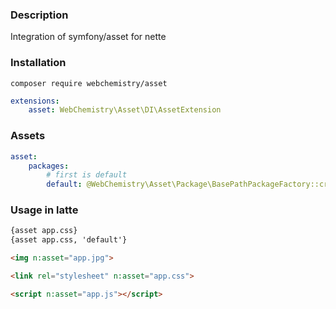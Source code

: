 ### Description

Integration of symfony/asset for nette


### Installation

```
composer require webchemistry/asset
```

```yaml
extensions:
    asset: WebChemistry\Asset\DI\AssetExtension
```

### Assets

```yaml
asset:
	packages:
		# first is default
		default: @WebChemistry\Asset\Package\BasePathPackageFactory::create()
```

### Usage in latte

```html
{asset app.css}
{asset app.css, 'default'}
```

```html
<img n:asset="app.jpg">

<link rel="stylesheet" n:asset="app.css">

<script n:asset="app.js"></script>
```
